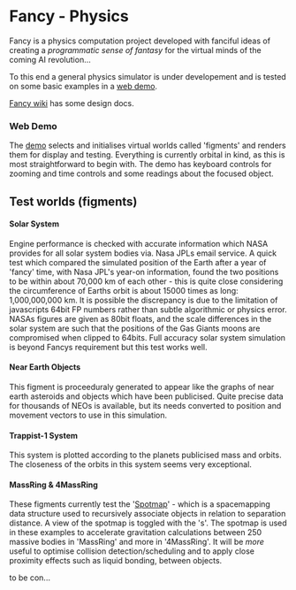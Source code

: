 Fancy - Physics
===============

Fancy is a physics computation project developed with fanciful ideas of creating a *programmatic sense of fantasy* for the virtual minds of the coming AI revolution...

To this end a general physics simulator is under developement and is tested on some basic examples in a [web demo](http://strainer.github.io/fancy/). 

[Fancy wiki](https://github.com/strainer/fancy/wiki) has some design docs.

### Web Demo
The [demo](http://strainer.github.io/fancy/) selects and initialises virtual worlds called 'figments' and renders them for display and testing. Everything is currently orbital in kind, as this is most straightforward to begin with. The demo has keyboard controls for zooming and time controls and some readings about the focused object.

## Test worlds (figments)

#### Solar System

Engine performance is checked with accurate information which NASA provides for all solar system bodies via. Nasa JPLs email service. A quick test which compared the simulated position of the Earth after a year of 'fancy' time, with Nasa JPL's year-on information, found the two positions to be within about 70,000 km of each other - this is quite close considering the circumference of Earths orbit is about 15000 times as long: 1,000,000,000 km. It is possible the discrepancy is due to the limitation of javascripts 64bit FP numbers rather than subtle algorithmic or physics error. NASAs figures are given as 80bit floats, and the scale differences in the solar system are such that the positions of the Gas Giants moons are compromised when clipped to 64bits. Full accuracy solar system simulation is beyond Fancys requirement but this test works well.

#### Near Earth Objects
This figment is proceeduraly generated to appear like the graphs of near earth asteroids and objects which have been publicised. Quite precise data for thousands of NEOs is available, but its needs converted to position and movement vectors to use in this simulation.

#### Trappist-1 System
This system is plotted according to the planets publicised mass and orbits. The closeness of the orbits in this system seems very exceptional.

#### MassRing & 4MassRing
These figments currently test the '[Spotmap](https://github.com/strainer/fancy/wiki/spotmap)' - which is a spacemapping data structure used to recursively associate objects in relation to separation distance. A view of the spotmap is toggled with the 's'. The spotmap is used in these examples to accelerate gravitation calculations between 250 massive bodies in 'MassRing' and more in '4MassRing'. It will be *more* useful to optimise collision detection/scheduling and to apply close proximity effects such as liquid bonding, between objects.

to be con...